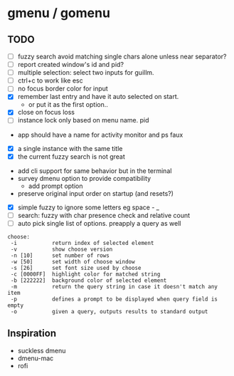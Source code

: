 # gmenu / gomenu

## TODO

- [ ] fuzzy search avoid matching single chars alone unless near separator?
- [ ] report created window's id and pid?
- [ ] multiple selection: select two inputs for guillm.
- [ ] ctrl+c to work like esc
- [ ] no focus border color for input
- [x] remember last entry and have it auto selected on start.
  - or put it as the first option..
- [x] close on focus loss
- [ ] instance lock only based on menu name. pid
- app should have a name for activity monitor and ps faux
- [x] a single instance with the same title
- [x] the current fuzzy search is not great
- add cli support for same behavior but in the terminal
- survey dmenu option to provide compatibility
  - add prompt option
- preserve original input order on startup (and resets?)
- [x] simple fuzzy to ignore some letters eg space - \_
- [ ] search: fuzzy with char presence check and relative count
- [ ] auto pick single list of options. preapply a query as well

```
choose:
 -i           return index of selected element
 -v           show choose version
 -n [10]      set number of rows
 -w [50]      set width of choose window
 -s [26]      set font size used by choose
 -c [0000FF]  highlight color for matched string
 -b [222222]  background color of selected element
 -m           return the query string in case it doesn't match any item
 -p           defines a prompt to be displayed when query field is empty
 -o           given a query, outputs results to standard output
```

## Inspiration

- suckless dmenu
- dmenu-mac
- rofi
